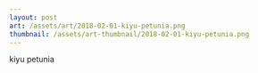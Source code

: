 ```yaml
---
layout: post
art: /assets/art/2018-02-01-kiyu-petunia.png
thumbnail: /assets/art-thumbnail/2018-02-01-kiyu-petunia.png
---
```

kiyu petunia